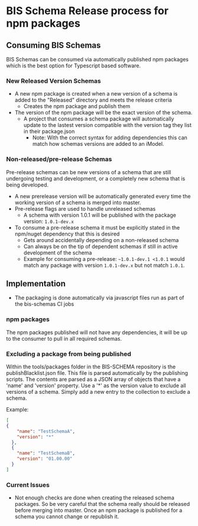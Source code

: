 # BIS Schema Release process for npm packages

## Consuming BIS Schemas

BIS Schemas can be consumed via automatically published npm packages which is the best option for Typescript based software.

### New Released Version Schemas

- A new npm package is created when a new version of a schema is added to the "Released" directory and meets the release criteria
  - Creates the npm package and publish them
- The version of the npm package will be the exact version of the schema.
  - A project that consumes a schema package will automatically update to the lastest version compatible with the version tag they list in their package.json
    - Note: With the correct syntax for adding dependencies this can match how schemas versions are added to an iModel.

### Non-released/pre-release Schemas

Pre-release schemas can be new versions of a schema that are still undergoing testing and development, or a completely new schema that is being developed.

- A new prerelease version will be automatically generated every time the working version of a schema is merged into master.
- Pre-release flags are used to handle unreleased schemas
  - A schema with version 1.0.1 will be published with the package version: `1.0.1-dev.x`
- To consume a pre-release schema it must be explicitly stated in the npm/nuget dependency that this is desired
  - Gets around accidentally depending on a non-released schema
  - Can always be on the tip of dependent schemas if still in active development of the schema
  - Example for consuming a pre-release: `~1.0.1-dev.1 <1.0.1` would match any package with version `1.0.1-dev.x` but not match `1.0.1`.

## Implementation

- The packaging is done automatically via javascript files run as part of the bis-schemas CI jobs

### npm packages

The npm packages published will not have any dependencies, it will be up to the consumer to pull in all required schemas.

### Excluding a package from being published
Within the tools/packages folder in the BIS-SCHEMA repository is the publishBlacklist.json file. This file is parsed automatically by the publishing scripts. The contents are parsed as a JSON array of objects that have a 'name' and 'version' property. Use a '*' as the version value to exclude all versions of a schema. Simply add a new entry to the collection to exclude a schema.

Example:

```json
[
{
    "name": "TestSchemaA",
    "version": "*"
  },
  {
    "name": "TestSchemaB",
    "version": "01.00.00"
  }
]
```

### Current Issues

- Not enough checks are done when creating the released schema packages.  So be very careful that the schema really should be released before merging into master.  Once an npm package is published for a schema you cannot change or republish it.
